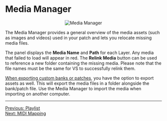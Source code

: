 # Media Manager

<div style="text-align: center;">
<figure style="text-align: center;">
  <img src="/vs2/images/main-panel-media-manager.png" alt="Media Manager" style="padding: 0px; bottom-padding: 0px" />
  <figcaption></figcaption>
</figure>
</div>

The Media Manager provides a general overview of the media assets (such as images and videos) used in your patch and lets you relocate missing media files.

The panel displays the **Media Name** and **Path** for each Layer. Any media that failed to load will appear in red. The **Relink Media** button can be used to reference a new folder containing the missing media. Please note that the file names must be the same for VS to successfully relink them.

[When exporting custom banks or patches](patch-manager), you have the option to export assets as well. This will export the media files in a folder alongside the bank/patch file. Use the Media Manager to import the media when importing on another computer.

***
[Previous: Playlist](playlist)<br>
[Next: MIDI Mapping](midi-mapping)